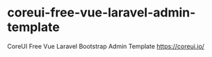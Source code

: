 # coreui-free-vue-laravel-admin-template
CoreUI Free Vue Laravel Bootstrap Admin Template https://coreui.io/
